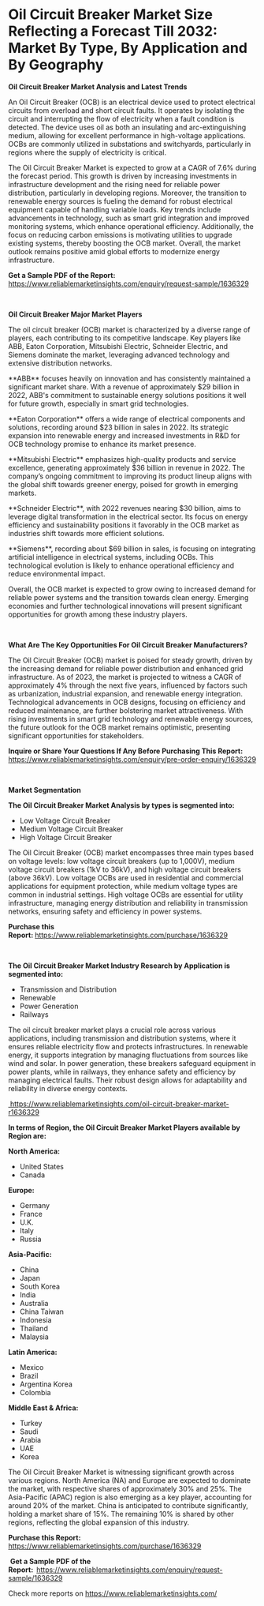 <p><h1>Oil Circuit Breaker Market Size Reflecting a Forecast Till 2032: Market By Type, By Application and By Geography</h1></p><p><strong>Oil Circuit Breaker Market Analysis and Latest Trends</strong></p>
<p><p>An Oil Circuit Breaker (OCB) is an electrical device used to protect electrical circuits from overload and short circuit faults. It operates by isolating the circuit and interrupting the flow of electricity when a fault condition is detected. The device uses oil as both an insulating and arc-extinguishing medium, allowing for excellent performance in high-voltage applications. OCBs are commonly utilized in substations and switchyards, particularly in regions where the supply of electricity is critical.</p><p>The Oil Circuit Breaker Market is expected to grow at a CAGR of 7.6% during the forecast period. This growth is driven by increasing investments in infrastructure development and the rising need for reliable power distribution, particularly in developing regions. Moreover, the transition to renewable energy sources is fueling the demand for robust electrical equipment capable of handling variable loads. Key trends include advancements in technology, such as smart grid integration and improved monitoring systems, which enhance operational efficiency. Additionally, the focus on reducing carbon emissions is motivating utilities to upgrade existing systems, thereby boosting the OCB market. Overall, the market outlook remains positive amid global efforts to modernize energy infrastructure.</p></p>
<p><strong>Get a Sample PDF of the Report:&nbsp;</strong> <a href="https://www.reliablemarketinsights.com/enquiry/request-sample/1636329?utm_campaign=2292&utm_medium=2&utm_source=Github&utm_content=ia&utm_term=13022025&utm_id=oil-circuit-breaker">https://www.reliablemarketinsights.com/enquiry/request-sample/1636329</a></p>
<p>&nbsp;</p>
<p><strong>Oil Circuit Breaker Major Market Players</strong></p>
<p><p>The oil circuit breaker (OCB) market is characterized by a diverse range of players, each contributing to its competitive landscape. Key players like ABB, Eaton Corporation, Mitsubishi Electric, Schneider Electric, and Siemens dominate the market, leveraging advanced technology and extensive distribution networks.</p><p>**ABB** focuses heavily on innovation and has consistently maintained a significant market share. With a revenue of approximately $29 billion in 2022, ABB's commitment to sustainable energy solutions positions it well for future growth, especially in smart grid technologies.</p><p>**Eaton Corporation** offers a wide range of electrical components and solutions, recording around $23 billion in sales in 2022. Its strategic expansion into renewable energy and increased investments in R&D for OCB technology promise to enhance its market presence.</p><p>**Mitsubishi Electric** emphasizes high-quality products and service excellence, generating approximately $36 billion in revenue in 2022. The company’s ongoing commitment to improving its product lineup aligns with the global shift towards greener energy, poised for growth in emerging markets.</p><p>**Schneider Electric**, with 2022 revenues nearing $30 billion, aims to leverage digital transformation in the electrical sector. Its focus on energy efficiency and sustainability positions it favorably in the OCB market as industries shift towards more efficient solutions.</p><p>**Siemens**, recording about $69 billion in sales, is focusing on integrating artificial intelligence in electrical systems, including OCBs. This technological evolution is likely to enhance operational efficiency and reduce environmental impact.</p><p>Overall, the OCB market is expected to grow owing to increased demand for reliable power systems and the transition towards clean energy. Emerging economies and further technological innovations will present significant opportunities for growth among these industry players.</p></p>
<p>&nbsp;</p>
<p><strong>What Are The Key Opportunities For Oil Circuit Breaker Manufacturers?</strong></p>
<p><p>The Oil Circuit Breaker (OCB) market is poised for steady growth, driven by the increasing demand for reliable power distribution and enhanced grid infrastructure. As of 2023, the market is projected to witness a CAGR of approximately 4% through the next five years, influenced by factors such as urbanization, industrial expansion, and renewable energy integration. Technological advancements in OCB designs, focusing on efficiency and reduced maintenance, are further bolstering market attractiveness. With rising investments in smart grid technology and renewable energy sources, the future outlook for the OCB market remains optimistic, presenting significant opportunities for stakeholders.</p></p>
<p><strong>Inquire or Share Your Questions If Any Before Purchasing This Report:</strong> <a href="https://www.reliablemarketinsights.com/enquiry/pre-order-enquiry/1636329?utm_campaign=2292&utm_medium=2&utm_source=Github&utm_content=ia&utm_term=13022025&utm_id=oil-circuit-breaker">https://www.reliablemarketinsights.com/enquiry/pre-order-enquiry/1636329</a></p>
<p>&nbsp;</p>
<p><strong>Market Segmentation</strong></p>
<p><strong>The Oil Circuit Breaker Market Analysis by types is segmented into:</strong></p>
<p><ul><li>Low Voltage Circuit Breaker</li><li>Medium Voltage Circuit Breaker</li><li>High Voltage Circuit Breaker</li></ul></p>
<p><p>The Oil Circuit Breaker (OCB) market encompasses three main types based on voltage levels: low voltage circuit breakers (up to 1,000V), medium voltage circuit breakers (1kV to 36kV), and high voltage circuit breakers (above 36kV). Low voltage OCBs are used in residential and commercial applications for equipment protection, while medium voltage types are common in industrial settings. High voltage OCBs are essential for utility infrastructure, managing energy distribution and reliability in transmission networks, ensuring safety and efficiency in power systems.</p></p>
<p><strong>Purchase this Report:&nbsp;</strong><a href="https://www.reliablemarketinsights.com/purchase/1636329?utm_campaign=2292&utm_medium=2&utm_source=Github&utm_content=ia&utm_term=13022025&utm_id=oil-circuit-breaker">https://www.reliablemarketinsights.com/purchase/1636329</a></p>
<p>&nbsp;</p>
<p><strong>The Oil Circuit Breaker Market Industry Research by Application is segmented into:</strong></p>
<p><ul><li>Transmission and Distribution</li><li>Renewable</li><li>Power Generation</li><li>Railways</li></ul></p>
<p><p>The oil circuit breaker market plays a crucial role across various applications, including transmission and distribution systems, where it ensures reliable electricity flow and protects infrastructures. In renewable energy, it supports integration by managing fluctuations from sources like wind and solar. In power generation, these breakers safeguard equipment in power plants, while in railways, they enhance safety and efficiency by managing electrical faults. Their robust design allows for adaptability and reliability in diverse energy contexts.</p></p>
<p><a href="https://www.reliablemarketinsights.com/oil-circuit-breaker-market-r1636329?utm_campaign=2292&utm_medium=2&utm_source=Github&utm_content=ia&utm_term=13022025&utm_id=oil-circuit-breaker">&nbsp;https://www.reliablemarketinsights.com/oil-circuit-breaker-market-r1636329</a></p>
<p><strong>In terms of Region, the Oil Circuit Breaker Market Players available by Region are:</strong></p>
<p>
    <p> <strong> North America: </strong>
        <ul>
            <li>United States</li>
            <li>Canada</li>
        </ul>
        </p> 
    <p> <strong> Europe: </strong>
        <ul>
            <li>Germany</li>
            <li>France</li>
            <li>U.K.</li>
            <li>Italy</li>
            <li>Russia</li>
        </ul>
        </p> 
    <p> <strong> Asia-Pacific: </strong>
        <ul>
            <li>China</li>
            <li>Japan</li>
            <li>South Korea</li>
            <li>India</li>
            <li>Australia</li>
            <li>China Taiwan</li>
            <li>Indonesia</li>
            <li>Thailand</li>
            <li>Malaysia</li>
        </ul>
        </p> 
    <p> <strong> Latin America: </strong>
        <ul>
            <li>Mexico</li>
            <li>Brazil</li>
            <li>Argentina Korea</li>
            <li>Colombia</li>
        </ul>
        </p> 
    <p> <strong> Middle East & Africa: </strong>
        <ul>
            <li>Turkey</li>
            <li>Saudi</li>
            <li>Arabia</li>
            <li>UAE</li>
            <li>Korea</li>
        </ul>
    </p>
    </p>
<p><p>The Oil Circuit Breaker Market is witnessing significant growth across various regions. North America (NA) and Europe are expected to dominate the market, with respective shares of approximately 30% and 25%. The Asia-Pacific (APAC) region is also emerging as a key player, accounting for around 20% of the market. China is anticipated to contribute significantly, holding a market share of 15%. The remaining 10% is shared by other regions, reflecting the global expansion of this industry.</p></p>
<p><strong>Purchase this Report: </strong><a href="https://www.reliablemarketinsights.com/purchase/1636329?utm_campaign=2292&utm_medium=2&utm_source=Github&utm_content=ia&utm_term=13022025&utm_id=oil-circuit-breaker">https://www.reliablemarketinsights.com/purchase/1636329</a></p>
<p>&nbsp;<strong>Get a Sample PDF of the Report:&nbsp;&nbsp;</strong><a href="https://www.reliablemarketinsights.com/enquiry/request-sample/1636329?utm_campaign=2292&utm_medium=2&utm_source=Github&utm_content=ia&utm_term=13022025&utm_id=oil-circuit-breaker">https://www.reliablemarketinsights.com/enquiry/request-sample/1636329</a></p>
<p><strong></strong></p>
<p>Check more reports on <a href="https://www.reliablemarketinsights.com/?utm_campaign=2292&utm_medium=2&utm_source=Github&utm_content=ia&utm_term=13022025&utm_id=oil-circuit-breaker">https://www.reliablemarketinsights.com/</a></p>